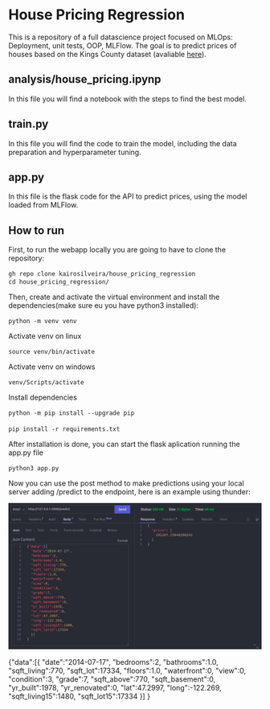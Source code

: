 # House Pricing Regression

This is a repository of a full datascience project focused on MLOps: Deployment, unit tests, OOP, MLFlow. The goal is to predict prices of houses based on the Kings County dataset (avaliable [here]).

 

## analysis/house_pricing.ipynp
In this file you will find a notebook with the steps to find the best model.

## train.py
In this file you will find the code to train the model, including the data preparation and hyperparameter tuning.

## app.py
In this file is the flask code for the API to predict prices, using the model loaded from MLFlow.

## How to run
First, to run the webapp locally you are going to have to clone the repository:

    gh repo clone kairosilveira/house_pricing_regression
    cd house_pricing_regression/

Then, create and activate the virtual environment and install the dependencies(make sure eu you have python3 installed):

    python -m venv venv

Activate venv on linux

    source venv/bin/activate 

Activate venv on windows

    venv/Scripts/activate 

Install dependencies

    python -m pip install --upgrade pip

    pip install -r requirements.txt

After installation is done, you can start the flask aplication running the app.py file

    python3 app.py

Now you can use the post method to make predictions using your local server adding /predict to the endpoint, here is an example using thunder:

![alt text](tests/API_test_thunder.png)





[here]: https://www.kaggle.com/harlfoxem/housesalesprediction

{"data":[{
  "date":"2014-07-17",
  "bedrooms":2,
  "bathrooms":1.0,
  "sqft_living":770,
  "sqft_lot":17334,
  "floors":1.0,
  "waterfront":0,
  "view":0,
  "condition":3,
  "grade":7,
  "sqft_above":770,
  "sqft_basement":0,
  "yr_built":1978,
  "yr_renovated":0,
  "lat":47.2997,
  "long":-122.269,
  "sqft_living15":1480,
  "sqft_lot15":17334
  }]
}